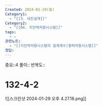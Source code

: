 ```yaml
---
Created: 2024-01-29(월)
Category1:
  - "[[3. 내진설계]]"
Category2:
  - "[[04. 지진력저항시스템]]"
tags:
  - ✏️
관련노트:
  - "[[지진력저항시스템의 설계계수|횡력저항시스템]]"
정답:
---
```

중요::4
풀이::
반복도::
#  132-4-2

![[스크린샷 2024-01-29 오후 4.27.18.png]]
